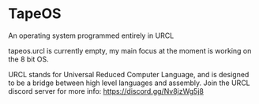 # TapeOS
An operating system programmed entirely in URCL

tapeos.urcl is currently empty, my main focus at the moment is working on the 8 bit OS.

URCL stands for Universal Reduced Computer Language, and is designed to be a bridge between high level languages and assembly. Join the URCL discord server for more info: https://discord.gg/Nv8jzWg5j8

